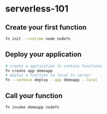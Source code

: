 # serverless-101

## Create your first function

```bash
fn init --runtime node nodefn
```

## Deploy your application

```bash
# create a application to contain functions
fn create app demoapp
# deploy a function to local fn server
fn --verbose deploy --app demoapp --local
```

## Call your function

```bash
fn invoke demoapp nodefn
```